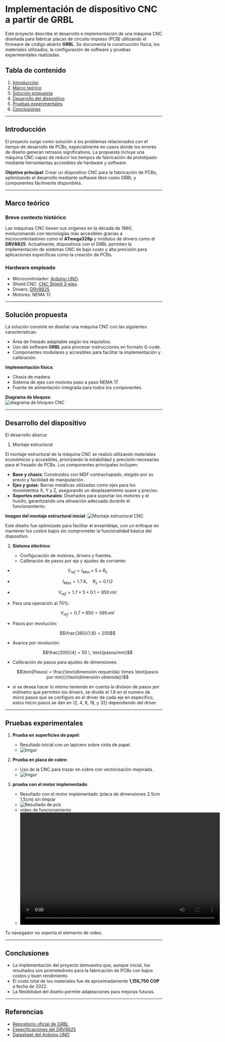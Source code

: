 # Implementación de dispositivo CNC a partir de GRBL

Este proyecto describe el desarrollo e implementación de una máquina CNC diseñada para fabricar placas de circuito impreso (PCB) utilizando el firmware de código abierto **GRBL**. Se documenta la construcción física, los materiales utilizados, la configuración de software y pruebas experimentales realizadas.

## Tabla de contenido

1. [Introducción](#introducción)
2. [Marco teórico](#marco-teórico)
3. [Solución propuesta](#solución-propuesta)
4. [Desarrollo del dispositivo](#desarrollo-del-dispositivo)
5. [Pruebas experimentales](#pruebas-experimentales)
6. [Conclusiones](#conclusiones)

---

## Introducción

El proyecto surge como solución a los problemas relacionados con el tiempo de desarrollo de PCBs, especialmente en casos donde los errores de diseño generan retrasos significativos. La propuesta incluye una máquina CNC capaz de reducir los tiempos de fabricación de prototipado mediante herramientas accesibles de hardware y software.

**Objetivo principal**: Crear un dispositivo CNC para la fabricación de PCBs, optimizando el desarrollo mediante software libre como GRBL y componentes fácilmente disponibles.

---

## Marco teórico

### Breve contexto histórico

Las máquinas CNC tienen sus orígenes en la década de 1980, evolucionando con tecnologías más accesibles gracias a microcontroladores como el **ATmega328p** y módulos de drivers como el **DRV8825**. Actualmente, dispositivos con el GRBL permiten la implementación de sistemas CNC de bajo costo y alta precisión para aplicaciones específicas como la creación de PCBs.

### Hardware empleado

- Microcontrolador: [Arduino UNO](https://docs.arduino.cc/resources/datasheets/A000066-datasheet.pdf).
- Shield CNC: [CNC Shield 3-ejes](https://www.handsontec.com/dataspecs/cnc-3axis-shield.pdf).
- Drivers: [DRV8825](https://www.pololu.com/product/2133).
- Motores: NEMA 17.

---

## Solución propuesta

La solución consiste en diseñar una máquina CNC con las siguientes características:

- Área de fresado adaptable según los requisitos.
- Uso del software **GRBL** para procesar instrucciones en formato G-code.
- Componentes modulares y accesibles para facilitar la implementación y calibración.

**Implementación física**:

- Chasis de madera.
- Sistema de ejes con motores paso a paso NEMA 17.
- Fuente de alimentación integrada para todos los componentes.

**Diagrama de bloques**:  
![diagrama de bloques CNC](https://i.imgur.com/sm5t3Yl.png)

---

## Desarrollo del dispositivo

El desarrollo abarca:

1. Montaje estructural

El montaje estructural de la máquina CNC se realizó utilizando materiales económicos y accesibles, priorizando la estabilidad y precisión necesarias para el fresado de PCBs. Los componentes principales incluyen:

- **Base y chasis**: Construidos con MDF contrachapado, elegido por su precio y facilidad de manipulación.
- **Ejes y guías**: Barras metálicas utilizadas como ejes para los movimientos X, Y y Z, asegurando un desplazamiento suave y preciso.
- **Soportes estructurales**: Diseñados para soportar los motores y el husillo, garantizando una alineación adecuada durante el funcionamiento.

**Imagen del montaje estructural inicial**:
![Montaje estructural CNC](https://i.imgur.com/tB0gZWe.jpg)

Este diseño fue optimizado para facilitar el ensamblaje, con un enfoque en mantener los costos bajos sin comprometer la funcionalidad básica del dispositivo.

2. **Sistema eléctrico**:

   - Configuración de motores, drivers y fuentes.
   - Calibración de pasos por eje y ajustes de corriente:

- ```math
  V_{ref} = I_{Max} \times 5 \times R_s
  ```

- ```math
  I_{Max} = 1.7 \, \text{A}, \quad R_s = 0.1 \, \Omega
  ```

- ```math
  V_{ref} = 1.7 \times 5 \times 0.1 = 850 \, \text{mV}
  ```

- Para una operación al 70%:

  ```math
  V_{ref} = 0.7 \times 850 = 595 \, \text{mV}
  ```

- Pasos por revolución:

  ```math
  \frac{360}{1.8} = 200
  ```

- Avance por revolución:

  ```math
  \frac{200}{4} = 50 \, \text{pasos/mm}
  ```

- Calibración de pasos para ajustes de dimensiones:

  ```math
  \text{Pasos} = \frac{\text{dimensión requerida} \times \text{pasos por mm}}{\text{dimensión obtenida}}
  ```

- si se  desea hacer lo mismo teniendo en cuenta la division de pasos por milímetro que permiten los drivers, se divide el 1.8 en el numero de micro pasos que se configuro en el driver de cada eje en especifico, estos micro pasos se dan en  (2, 4, 8, 16, y 32) dependiendo del driver

---

## Pruebas experimentales

1. **Prueba en superficies de papel**:
   - Resultado inicial con un lapicero sobre cinta de papel.
   - ![Imgur](https://i.imgur.com/DA0Un5S.jpg)

2. **Prueba en placa de cobre**:
   - Uso de la CNC para trazar en cobre con vectorización mejorada.
   - ![Imgur](https://i.imgur.com/N8tYTGU.jpg)

3. **prueba con el motor implementado**:

   - Resultado con el motor implementado (placa de dimensiones 2.5cm 1.5cm) sin limpiar
   - ![Resultado de pcb](https://i.imgur.com/PJTkkYW.jpg)
   - video de funcionamiento
   - <video width="640" height="360" controls>
  <source src="https://i.imgur.com/i9RbGPb.mp4" type="video/mp4">
  Tu navegador no soporta el elemento de video.
</video>

---

## Conclusiones

- La implementación del proyecto demuestra que, aunque inicial, los resultados son prometedores para la fabricación de PCBs con bajos costos y buen rendimiento.
- El costo total de los materiales fue de aproximadamente **1,156,750 COP** a fecha de 2022.
- La flexibilidad del diseño permite adaptaciones para mejoras futuras.

---

## Referencias

- [Repositorio oficial de GRBL](https://github.com/grbl/grbl)
- [Especificaciones del DRV8825](https://www.pololu.com/product/2133)
- [Datasheet del Arduino UNO](https://docs.arduino.cc/resources/datasheets/A000066-datasheet.pdf)
